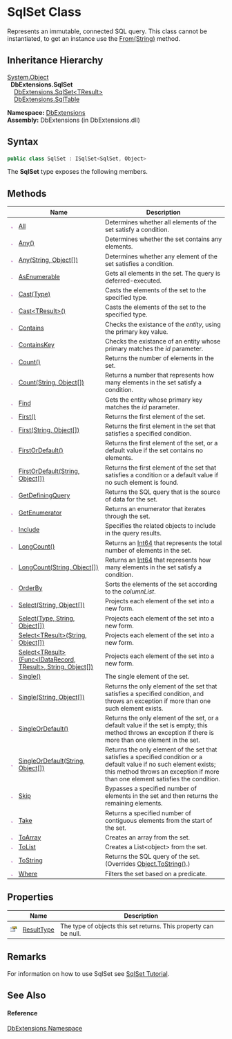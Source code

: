 SqlSet Class
============
Represents an immutable, connected SQL query. This class cannot be instantiated, to get an instance use the [From(String)][1] method.


Inheritance Hierarchy
---------------------
[System.Object][2]  
  **DbExtensions.SqlSet**  
    [DbExtensions.SqlSet&lt;TResult>][3]  
    [DbExtensions.SqlTable][4]  

**Namespace:** [DbExtensions][5]  
**Assembly:** DbExtensions (in DbExtensions.dll)

Syntax
------

```csharp
public class SqlSet : ISqlSet<SqlSet, Object>
```

The **SqlSet** type exposes the following members.


Methods
-------

                 | Name                                                                      | Description                                                                                                                                                                                              
---------------- | ------------------------------------------------------------------------- | -------------------------------------------------------------------------------------------------------------------------------------------------------------------------------------------------------- 
![Public method] | [All][6]                                                                  | Determines whether all elements of the set satisfy a condition.                                                                                                                                          
![Public method] | [Any()][7]                                                                | Determines whether the set contains any elements.                                                                                                                                                        
![Public method] | [Any(String, Object[])][8]                                                | Determines whether any element of the set satisfies a condition.                                                                                                                                         
![Public method] | [AsEnumerable][9]                                                         | Gets all elements in the set. The query is deferred-executed.                                                                                                                                            
![Public method] | [Cast(Type)][10]                                                          | Casts the elements of the set to the specified type.                                                                                                                                                     
![Public method] | [Cast&lt;TResult>()][11]                                                  | Casts the elements of the set to the specified type.                                                                                                                                                     
![Public method] | [Contains][12]                                                            | Checks the existance of the *entity*, using the primary key value.                                                                                                                                       
![Public method] | [ContainsKey][13]                                                         | Checks the existance of an entity whose primary matches the *id* parameter.                                                                                                                              
![Public method] | [Count()][14]                                                             | Returns the number of elements in the set.                                                                                                                                                               
![Public method] | [Count(String, Object[])][15]                                             | Returns a number that represents how many elements in the set satisfy a condition.                                                                                                                       
![Public method] | [Find][16]                                                                | Gets the entity whose primary key matches the *id* parameter.                                                                                                                                            
![Public method] | [First()][17]                                                             | Returns the first element of the set.                                                                                                                                                                    
![Public method] | [First(String, Object[])][18]                                             | Returns the first element in the set that satisfies a specified condition.                                                                                                                               
![Public method] | [FirstOrDefault()][19]                                                    | Returns the first element of the set, or a default value if the set contains no elements.                                                                                                                
![Public method] | [FirstOrDefault(String, Object[])][20]                                    | Returns the first element of the set that satisfies a condition or a default value if no such element is found.                                                                                          
![Public method] | [GetDefiningQuery][21]                                                    | Returns the SQL query that is the source of data for the set.                                                                                                                                            
![Public method] | [GetEnumerator][22]                                                       | Returns an enumerator that iterates through the set.                                                                                                                                                     
![Public method] | [Include][23]                                                             | Specifies the related objects to include in the query results.                                                                                                                                           
![Public method] | [LongCount()][24]                                                         | Returns an [Int64][25] that represents the total number of elements in the set.                                                                                                                          
![Public method] | [LongCount(String, Object[])][26]                                         | Returns an [Int64][25] that represents how many elements in the set satisfy a condition.                                                                                                                 
![Public method] | [OrderBy][27]                                                             | Sorts the elements of the set according to the *columnList*.                                                                                                                                             
![Public method] | [Select(String, Object[])][28]                                            | Projects each element of the set into a new form.                                                                                                                                                        
![Public method] | [Select(Type, String, Object[])][29]                                      | Projects each element of the set into a new form.                                                                                                                                                        
![Public method] | [Select&lt;TResult>(String, Object[])][30]                                | Projects each element of the set into a new form.                                                                                                                                                        
![Public method] | [Select&lt;TResult>(Func&lt;IDataRecord, TResult>, String, Object[])][31] | Projects each element of the set into a new form.                                                                                                                                                        
![Public method] | [Single()][32]                                                            | The single element of the set.                                                                                                                                                                           
![Public method] | [Single(String, Object[])][33]                                            | Returns the only element of the set that satisfies a specified condition, and throws an exception if more than one such element exists.                                                                  
![Public method] | [SingleOrDefault()][34]                                                   | Returns the only element of the set, or a default value if the set is empty; this method throws an exception if there is more than one element in the set.                                               
![Public method] | [SingleOrDefault(String, Object[])][35]                                   | Returns the only element of the set that satisfies a specified condition or a default value if no such element exists; this method throws an exception if more than one element satisfies the condition. 
![Public method] | [Skip][36]                                                                | Bypasses a specified number of elements in the set and then returns the remaining elements.                                                                                                              
![Public method] | [Take][37]                                                                | Returns a specified number of contiguous elements from the start of the set.                                                                                                                             
![Public method] | [ToArray][38]                                                             | Creates an array from the set.                                                                                                                                                                           
![Public method] | [ToList][39]                                                              | Creates a List&lt;object> from the set.                                                                                                                                                                  
![Public method] | [ToString][40]                                                            | Returns the SQL query of the set. (Overrides [Object.ToString()][41].)                                                                                                                                   
![Public method] | [Where][42]                                                               | Filters the set based on a predicate.                                                                                                                                                                    


Properties
----------

                   | Name             | Description                                                      
------------------ | ---------------- | ---------------------------------------------------------------- 
![Public property] | [ResultType][43] | The type of objects this set returns. This property can be null. 


Remarks
-------
For information on how to use SqlSet see [SqlSet Tutorial][44].

See Also
--------

#### Reference
[DbExtensions Namespace][5]  

[1]: ../Database/From_2.md
[2]: http://msdn.microsoft.com/en-us/library/e5kfa45b
[3]: ../SqlSet_1/README.md
[4]: ../SqlTable/README.md
[5]: ../README.md
[6]: All.md
[7]: Any.md
[8]: Any_1.md
[9]: AsEnumerable.md
[10]: Cast.md
[11]: Cast__1.md
[12]: Contains.md
[13]: ContainsKey.md
[14]: Count.md
[15]: Count_1.md
[16]: Find.md
[17]: First.md
[18]: First_1.md
[19]: FirstOrDefault.md
[20]: FirstOrDefault_1.md
[21]: GetDefiningQuery.md
[22]: GetEnumerator.md
[23]: Include.md
[24]: LongCount.md
[25]: http://msdn.microsoft.com/en-us/library/6yy583ek
[26]: LongCount_1.md
[27]: OrderBy.md
[28]: Select.md
[29]: Select_1.md
[30]: Select__1_1.md
[31]: Select__1.md
[32]: Single.md
[33]: Single_1.md
[34]: SingleOrDefault.md
[35]: SingleOrDefault_1.md
[36]: Skip.md
[37]: Take.md
[38]: ToArray.md
[39]: ToList.md
[40]: ToString.md
[41]: http://msdn.microsoft.com/en-us/library/7bxwbwt2
[42]: Where.md
[43]: ResultType.md
[44]: http://maxtoroq.github.io/DbExtensions/docs/SqlSet.html
[Public method]: ../../icons/pubmethod.gif "Public method"
[Public property]: ../../icons/pubproperty.gif "Public property"